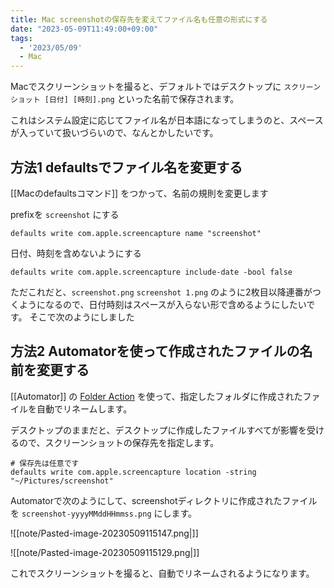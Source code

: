 ```yaml
---
title: Mac screenshotの保存先を変えてファイル名も任意の形式にする
date: "2023-05-09T11:49:00+09:00"
tags:
  - '2023/05/09'
  - Mac
---
```


Macでスクリーンショットを撮ると、デフォルトではデスクトップに `スクリーンショット [日付] [時刻].png` といった名前で保存されます。

これはシステム設定に応じてファイル名が日本語になってしまうのと、スペースが入っていて扱いづらいので、なんとかしたいです。

## 方法1 defaultsでファイル名を変更する

[[Macのdefaultsコマンド]] をつかって、名前の規則を変更します

prefixを `screenshot` にする

```shell
defaults write com.apple.screencapture name "screenshot"
```

日付、時刻を含めないようにする

```shell
defaults write com.apple.screencapture include-date -bool false
```

ただこれだと、`screenshot.png` `screenshot 1.png` のように2枚目以降連番がつくようになるので、日付時刻はスペースが入らない形で含めるようにしたいです。
そこで次のようにしました

## 方法2 Automatorを使って作成されたファイルの名前を変更する

[[Automator]] の [Folder Action](https://macosxautomation.com/automator/folder-action/index.html) を使って、指定したフォルダに作成されたファイルを自動でリネームします。

デスクトップのままだと、デスクトップに作成したファイルすべてが影響を受けるので、スクリーンショットの保存先を指定します。

```shell
# 保存先は任意です
defaults write com.apple.screencapture location -string "~/Pictures/screenshot"
```

Automatorで次のようにして、screenshotディレクトリに作成されたファイルを `screenshot-yyyyMMddHHmmss.png` にします。

![[note/Pasted-image-20230509115147.png|]]

![[note/Pasted-image-20230509115129.png|]]

これでスクリーンショットを撮ると、自動でリネームされるようになります。
